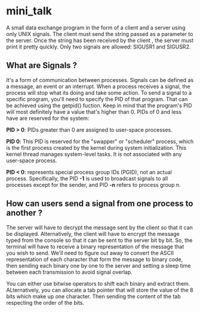 # mini_talk
A small data exchange program in the form of a client and a server using only UNIX signals. The client must send the string passed as a parameter to the server. Once the string has been received by the client , the server must print it pretty quickly. Only two signals are allowed: SIGUSR1 and SIGUSR2.
## What are Signals ?
It's a form of communication between processes. Signals can be defined as a message, an event or an interrupt.  When a process receives a signal, the process will stop what its doing and take some action.
To send a signal to a specific program, you'll need to specify the PID of that program. That can be achieved using the getpid() fuction. Keep in mind that the program's PID will most definitely have a value that's higher than 0. PIDs of 0 and less have are reserved for the system: 

**PID > 0**: PIDs greater than 0 are assigned to user-space processes.

**PID 0**: This PID is reserved for the "swapper" or "scheduler" process, which is the first process created by the kernel during system initialization. This kernel thread manages system-level tasks. It is not associated with any user-space process.

**PID < 0**: represents special process group IDs (PGID), not an actual process. Specifically, the PID **-1** is used to broadcast signals to all processes except for the sender, and PID **-n** refers to process group n.

## How can users send a signal from one process to another ?

The server will have to decrypt the message sent by the client so that it can be displayed. Alternatively, the client will have to encrypt the message typed from the console so that it can be sent to the server bit by bit. So, the terminal will have to receive a binary representation of the message that you wish to send. We'll need to figure out away to convert the ASCII representation of each character that form the message to binary code, then sending each binary one by one to the server and setting a sleep time between each transmission to avoid signal overlap. 

You can either use bitwise operators to shift each binary and extract them. ALternatively, you can allocate a tab pointer that will store the value of the 8 bits which make up one character. Then sending the content of the tab respecting the order of the bits.

